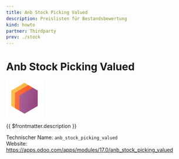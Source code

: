 ```yaml
---
title: Anb Stock Picking Valued
description: Preislisten für Bestandsbewertung
kind: howto
partner: Thirdparty
prev: ./stock
---
```


# Anb Stock Picking Valued

![icons_odoo_thirdparty](attachments/icons_odoo_thirdparty.png)

{{ $frontmatter.description }}

Technischer Name: `anb_stock_picking_valued`\
Website: <https://apps.odoo.com/apps/modules/17.0/anb_stock_picking_valued>
